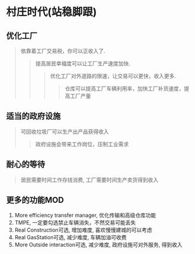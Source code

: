 # 村庄时代(站稳脚跟)

## 优化工厂
> 依靠着工厂交易税，你可以正收入了.<br>
>> 提高居民幸福度可以让工厂生产速度加快.<br>
>>> 优化工厂对外道路的限速，让交易可以更快，收入更多.<br>
>>>> 仓库可以提高工厂车辆利用率，加快工厂补货速度，提高工厂产量<br>

## 适当的政府设施
> 可回收垃圾厂可以生产出产品获得收入<br>
>> 政府设施会带来工作岗位，压制工业需求<br>

## 耐心的等待
> 居民需要时间工作存钱消费, 工厂需要时间生产卖货得到收入<br>

## 更多的功能MOD
1. More efficiency transfer manager, 优化传输和高级仓库功能 <br>
2. TMPE, 一定要勾选禁止车辆消失，不然交易可能丢失 <br>
3. Real Construction可选, 增加难度, 喜欢慢慢建城的可以考虑 <br>
4. Real GasStation可选, 减少难度, 车辆加油可收费 <br>
5. More Outside interaction可选, 减少难度, 政府设施可对外服务, 得到收入<br>
